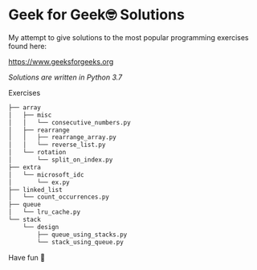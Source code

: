 # Geek for Geek🤓 Solutions

My attempt to give solutions to the most popular programming exercises found here:

https://www.geeksforgeeks.org

*Solutions are written in Python 3.7*

Exercises
```bash
├── array
│   ├── misc
│   │   └── consecutive_numbers.py
│   ├── rearrange
│   │   ├── rearrange_array.py
│   │   └── reverse_list.py
│   └── rotation
│       └── split_on_index.py
├── extra
│   └── microsoft_idc
│       └── ex.py
├── linked_list
│   └── count_occurrences.py
├── queue
│   └── lru_cache.py
└── stack
    └── design
        ├── queue_using_stacks.py
        └── stack_using_queue.py
```

Have fun 🍻
 
